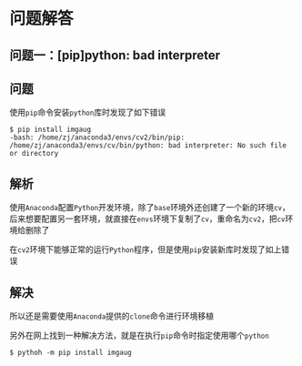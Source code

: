 
# 问题解答

## 问题一：[pip]python: bad interpreter

## 问题

使用`pip`命令安装`python`库时发现了如下错误

```
$ pip install imgaug
-bash: /home/zj/anaconda3/envs/cv2/bin/pip: /home/zj/anaconda3/envs/cv/bin/python: bad interpreter: No such file or directory
```

## 解析

使用`Anaconda`配置`Python`开发环境，除了`base`环境外还创建了一个新的环境`cv`，后来想要配置另一套环境，就直接在`envs`环境下复制了`cv`，重命名为`cv2`，把`cv`环境给删除了

在`cv2`环境下能够正常的运行`Python`程序，但是使用`pip`安装新库时发现了如上错误

## 解决

所以还是需要使用`Anaconda`提供的`clone`命令进行环境移植

另外在网上找到一种解决方法，就是在执行`pip`命令时指定使用哪个`python`

```
$ pythoh -m pip install imgaug
```